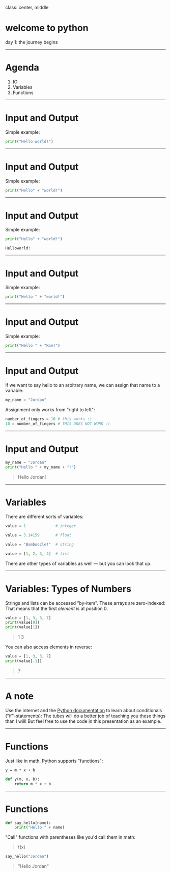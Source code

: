 
class: center, middle

# welcome to python

day 1: the journey begins

---

# Agenda

1. IO
2. Variables
3. Functions

---

# Input and Output

Simple example:

```python
print("Hello world!")
```

---

# Input and Output

Simple example:

```python
print("Hello" + "world!")
```

---

# Input and Output

Simple example:

```python
print("Hello" + "world!")
```

```
Helloworld!
```

---

# Input and Output

Simple example:

```python
print("Hello " + "world!")
```

---

# Input and Output

Simple example:

```python
print("Hello " + "Ron!")
```

---

# Input and Output

If we want to say hello to an arbitrary name, we can assign that name to a variable:

```python
my_name = "Jordan"
```

Assignment only works from "right to left":

```python
number_of_fingers = 10 # this works :)
10 = number_of_fingers # THIS DOES NOT WORK :(
```

---

# Input and Output

```python
my_name = "Jordan"
print("Hello " + my_name + "!")
```

> Hello Jordan!

---

# Variables

There are different sorts of variables:

```python
value = 1             # integer

value = 3.14159       # float

value = "Bamboozle!"  # string

value = [1, 2, 3, 4]  # list
```

There are other types of variables as well — but you can look that up.

---

# Variables: Types of Numbers

Strings and lists can be accessed "by-item". These arrays are zero-indexed: That means that the first *element* is at position 0.

```python
value = [1, 3, 3, 7]
print(value[0])
print(value[1])
```

> 1
> 3

You can also access elements in reverse:

```python
value = [1, 3, 3, 7]
print(value[-1])
```

> 7

---

# A note

Use the internet and the [Python documentation](docs.python.org) to learn about conditionals ("if"-statements): The tubes will do a better job of teaching you these things than I will! But feel free to use the code in this presentation as an example.

---

# Functions

Just like in math, Python supports "functions":

```
y = m * x + b
```

```python
def y(m, x, b):
    return m * x + b
```

---

# Functions

```python
def say_hello(name):
    print("Hello " + name)
```

"Call" functions with parentheses like you'd call them in math:

> f(x)

```python
say_hello("Jordan")
```

> "Hello Jordan"
